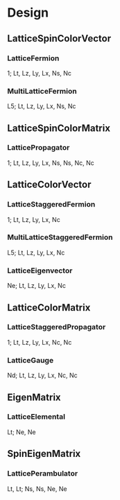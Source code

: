 # Design

## LatticeSpinColorVector
### LatticeFermion
1; Lt, Lz, Ly, Lx, Ns, Nc

### MultiLatticeFermion
L5; Lt, Lz, Ly, Lx, Ns, Nc

## LatticeSpinColorMatrix
### LatticePropagator
1; Lt, Lz, Ly, Lx, Ns, Ns, Nc, Nc

## LatticeColorVector
### LatticeStaggeredFermion
1; Lt, Lz, Ly, Lx, Nc

### MultiLatticeStaggeredFermion
L5; Lt, Lz, Ly, Lx, Nc

### LatticeEigenvector
Ne; Lt, Lz, Ly, Lx, Nc

## LatticeColorMatrix
### LatticeStaggeredPropagator
1; Lt, Lz, Ly, Lx, Nc, Nc

### LatticeGauge
Nd; Lt, Lz, Ly, Lx, Nc, Nc

## EigenMatrix
### LatticeElemental
Lt; Ne, Ne

## SpinEigenMatrix
### LatticePerambulator
Lt, Lt; Ns, Ns, Ne, Ne
